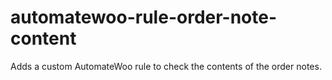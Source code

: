 # automatewoo-rule-order-note-content
Adds a custom AutomateWoo rule to check the contents of the order notes.
